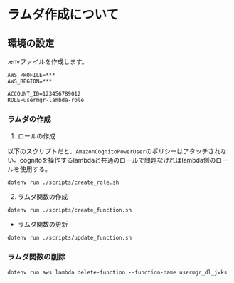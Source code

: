 # ラムダ作成について

## 環境の設定

.envファイルを作成します。

```
AWS_PROFILE=***
AWS_REGION=***

ACCOUNT_ID=123456789012
ROLE=usermgr-lambda-role
```

### ラムダの作成

1. ロールの作成

以下のスクリプトだと、`AmazonCognitoPowerUser`のポリシーはアタッチされない。cognitoを操作するlambdaと共通のロールで問題なければlambda側のロールを使用する。

```
dotenv run ./scripts/create_role.sh
```

2. ラムダ関数の作成

```
dotenv run ./scripts/create_function.sh
```

* ラムダ関数の更新

```
dotenv run ./scripts/update_function.sh
```

### ラムダ関数の削除

```
dotenv run aws lambda delete-function --function-name usermgr_dl_jwks
```

